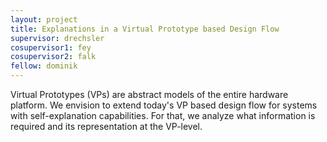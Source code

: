 ```yaml
---
layout: project
title: Explanations in a Virtual Prototype based Design Flow 
supervisor: drechsler
cosupervisor1: fey
cosupervisor2: falk
fellow: dominik
---
```



Virtual Prototypes (VPs) are abstract models of the entire hardware platform.
We envision to extend today's VP based design flow for systems with self-explanation capabilities. 
For that, we analyze 
what information is required and its representation at the VP-level.


